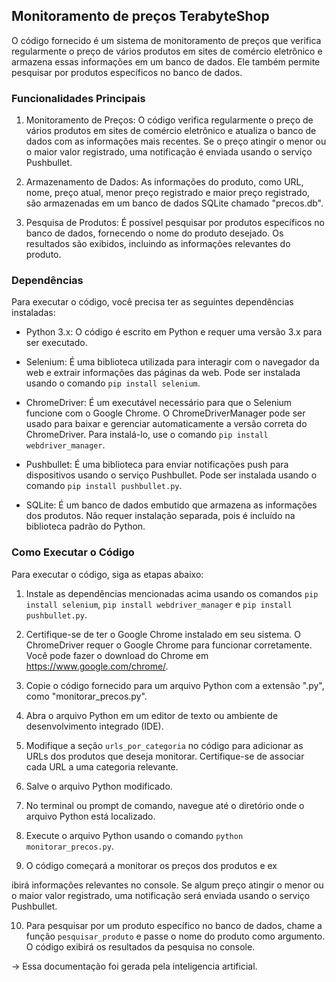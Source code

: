 
## Monitoramento de preços TerabyteShop

O código fornecido é um sistema de monitoramento de preços que verifica regularmente o preço de vários produtos em sites de comércio eletrônico e armazena essas informações em um banco de dados. Ele também permite pesquisar por produtos específicos no banco de dados.

### Funcionalidades Principais

1. Monitoramento de Preços: O código verifica regularmente o preço de vários produtos em sites de comércio eletrônico e atualiza o banco de dados com as informações mais recentes. Se o preço atingir o menor ou o maior valor registrado, uma notificação é enviada usando o serviço Pushbullet.

2. Armazenamento de Dados: As informações do produto, como URL, nome, preço atual, menor preço registrado e maior preço registrado, são armazenadas em um banco de dados SQLite chamado "precos.db".

3. Pesquisa de Produtos: É possível pesquisar por produtos específicos no banco de dados, fornecendo o nome do produto desejado. Os resultados são exibidos, incluindo as informações relevantes do produto.

### Dependências

Para executar o código, você precisa ter as seguintes dependências instaladas:

- Python 3.x: O código é escrito em Python e requer uma versão 3.x para ser executado.

- Selenium: É uma biblioteca utilizada para interagir com o navegador da web e extrair informações das páginas da web. Pode ser instalada usando o comando `pip install selenium`.

- ChromeDriver: É um executável necessário para que o Selenium funcione com o Google Chrome. O ChromeDriverManager pode ser usado para baixar e gerenciar automaticamente a versão correta do ChromeDriver. Para instalá-lo, use o comando `pip install webdriver_manager`.

- Pushbullet: É uma biblioteca para enviar notificações push para dispositivos usando o serviço Pushbullet. Pode ser instalada usando o comando `pip install pushbullet.py`.

- SQLite: É um banco de dados embutido que armazena as informações dos produtos. Não requer instalação separada, pois é incluído na biblioteca padrão do Python.

### Como Executar o Código

Para executar o código, siga as etapas abaixo:

1. Instale as dependências mencionadas acima usando os comandos `pip install selenium`, `pip install webdriver_manager` e `pip install pushbullet.py`.

2. Certifique-se de ter o Google Chrome instalado em seu sistema. O ChromeDriver requer o Google Chrome para funcionar corretamente. Você pode fazer o download do Chrome em https://www.google.com/chrome/.

3. Copie o código fornecido para um arquivo Python com a extensão ".py", como "monitorar_precos.py".

4. Abra o arquivo Python em um editor de texto ou ambiente de desenvolvimento integrado (IDE).

5. Modifique a seção `urls_por_categoria` no código para adicionar as URLs dos produtos que deseja monitorar. Certifique-se de associar cada URL a uma categoria relevante.

6. Salve o arquivo Python modificado.

7. No terminal ou prompt de comando, navegue até o diretório onde o arquivo Python está localizado.

8. Execute o arquivo Python usando o comando `python monitorar_precos.py`.

9. O código começará a monitorar os preços dos produtos e ex

ibirá informações relevantes no console. Se algum preço atingir o menor ou o maior valor registrado, uma notificação será enviada usando o serviço Pushbullet.

10. Para pesquisar por um produto específico no banco de dados, chame a função `pesquisar_produto` e passe o nome do produto como argumento. O código exibirá os resultados da pesquisa no console.


-> Essa documentação foi gerada pela inteligencia artificial. 
